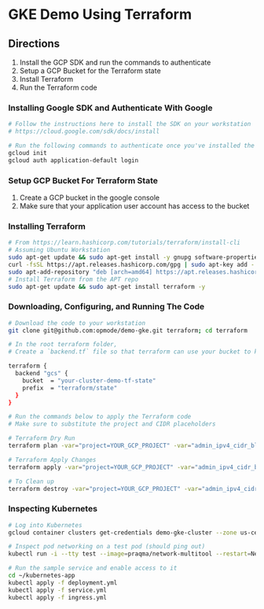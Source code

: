 # GKE Demo Using Terraform

## Directions
1. Install the GCP SDK and run the commands to authenticate
1. Setup a GCP Bucket for the Terraform state
1. Install Terraform
1. Run the Terraform code

### Installing Google SDK and Authenticate With Google
```bash
# Follow the instructions here to install the SDK on your workstation
# https://cloud.google.com/sdk/docs/install

# Run the following commands to authenticate once you've installed the SDK
gcloud init
gcloud auth application-default login
```

### Setup GCP Bucket For Terraform State
1. Create a GCP bucket in the google console
1. Make sure that your application user account has access to the bucket


### Installing Terraform
```bash
# From https://learn.hashicorp.com/tutorials/terraform/install-cli
# Assuming Ubuntu Workstation
sudo apt-get update && sudo apt-get install -y gnupg software-properties-common curl
curl -fsSL https://apt.releases.hashicorp.com/gpg | sudo apt-key add -
sudo apt-add-repository "deb [arch=amd64] https://apt.releases.hashicorp.com $(lsb_release -cs) main"
# Install Terraform from the APT repo
sudo apt-get update && sudo apt-get install terraform -y
```

### Downloading, Configuring, and Running The Code
```bash
# Download the code to your workstation
git clone git@github.com:opmode/demo-gke.git terraform; cd terraform

# In the root terraform folder,
# Create a `backend.tf` file so that terraform can use your bucket to keep track of your servers

terraform {
  backend "gcs" {
    bucket  = "your-cluster-demo-tf-state"
    prefix  = "terraform/state"
  }
}

# Run the commands below to apply the Terraform code
# Make sure to substitute the project and CIDR placeholders

# Terraform Dry Run
terraform plan -var="project=YOUR_GCP_PROJECT" -var="admin_ipv4_cidr_block=YOUR_CIDR/32"

# Terraform Apply Changes
terraform apply -var="project=YOUR_GCP_PROJECT" -var="admin_ipv4_cidr_block=YOUR_CIDR/32"

# To Clean up
terraform destroy -var="project=YOUR_GCP_PROJECT" -var="admin_ipv4_cidr_block=YOUR_CIDR/32"


```

### Inspecting Kubernetes
```bash
# Log into Kubernetes
gcloud container clusters get-credentials demo-gke-cluster --zone us-central1-a

# Inspect pod networking on a test pod (should ping out)
kubectl run -i --tty test --image=praqma/network-multitool --restart=Never

# Run the sample service and enable access to it
cd ~/kubernetes-app
kubectl apply -f deployment.yml
kubectl apply -f service.yml
kubectl apply -f ingress.yml


```